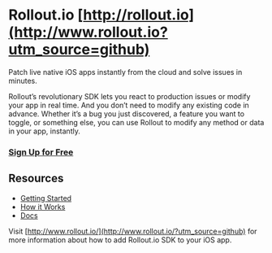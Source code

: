 # Rollout.io [http://rollout.io](http://www.rollout.io?utm_source=github)

Patch live native iOS apps instantly from the cloud and solve issues in minutes.

Rollout’s revolutionary SDK lets you react to production issues or modify your app in real time. And you don’t need to modify any existing code in advance. Whether it’s a bug you just discovered, a feature you want to toggle, or something else, you can use Rollout to modify any method or data in your app, instantly.

### [Sign Up for Free](https://rollout.io/?utm_source=github)

## Resources
* [Getting Started](https://rollout.io/?utm_source=github)
* [How it Works](https://rollout.io/how-it-works/?utm_source=github)
* [Docs](http://support.rollout.io/?utm_source=github)

Visit [http://www.rollout.io/](http://www.rollout.io/?utm_source=github) for more information about how to add Rollout.io SDK to your iOS app.
